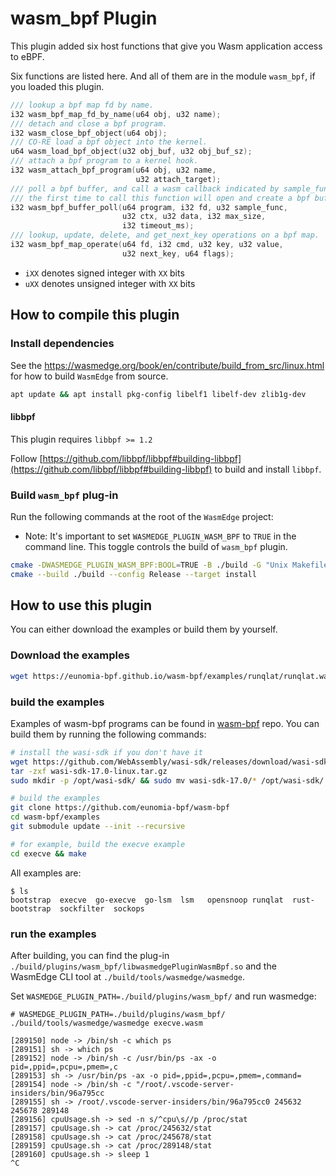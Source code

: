 # wasm_bpf Plugin

This plugin added six host functions that give you Wasm application access to eBPF.

Six functions are listed here. And all of them are in the module `wasm_bpf`, if you loaded this plugin.

```c
/// lookup a bpf map fd by name.
i32 wasm_bpf_map_fd_by_name(u64 obj, u32 name);
/// detach and close a bpf program.
i32 wasm_close_bpf_object(u64 obj);
/// CO-RE load a bpf object into the kernel.
u64 wasm_load_bpf_object(u32 obj_buf, u32 obj_buf_sz);
/// attach a bpf program to a kernel hook.
i32 wasm_attach_bpf_program(u64 obj, u32 name,
                            u32 attach_target);
/// poll a bpf buffer, and call a wasm callback indicated by sample_func.
/// the first time to call this function will open and create a bpf buffer.
i32 wasm_bpf_buffer_poll(u64 program, i32 fd, u32 sample_func,
                         u32 ctx, u32 data, i32 max_size,
                         i32 timeout_ms);
/// lookup, update, delete, and get_next_key operations on a bpf map.
i32 wasm_bpf_map_operate(u64 fd, i32 cmd, u32 key, u32 value,
                         u32 next_key, u64 flags);
```

- `iXX` denotes signed integer with `XX` bits
- `uXX` denotes unsigned integer with `XX` bits

## How to compile this plugin

### Install dependencies

See the <https://wasmedge.org/book/en/contribute/build_from_src/linux.html> for how to build `WasmEdge` from source.

```sh
apt update && apt install pkg-config libelf1 libelf-dev zlib1g-dev
```

#### libbpf

This plugin requires `libbpf >= 1.2`

Follow [https://github.com/libbpf/libbpf#building-libbpf](https://github.com/libbpf/libbpf#building-libbpf) to build and install `libbpf`.

### Build `wasm_bpf` plug-in

Run the following commands at the root of the `WasmEdge` project:

- Note: It's important to set `WASMEDGE_PLUGIN_WASM_BPF` to `TRUE` in the command line. This toggle controls the build of `wasm_bpf` plugin.

```sh
cmake -DWASMEDGE_PLUGIN_WASM_BPF:BOOL=TRUE -B ./build -G "Unix Makefiles"
cmake --build ./build --config Release --target install
```

## How to use this plugin

You can either download the examples or build them by yourself.

### Download the examples

```sh
wget https://eunomia-bpf.github.io/wasm-bpf/examples/runqlat/runqlat.wasm
```

### build the examples

Examples of wasm-bpf programs can be found in [wasm-bpf](https://github.com/eunomia-bpf/wasm-bpf/tree/main/examples) repo. You can build them by running the following commands:

```sh
# install the wasi-sdk if you don't have it
wget https://github.com/WebAssembly/wasi-sdk/releases/download/wasi-sdk-17/wasi-sdk-17.0-linux.tar.gz
tar -zxf wasi-sdk-17.0-linux.tar.gz
sudo mkdir -p /opt/wasi-sdk/ && sudo mv wasi-sdk-17.0/* /opt/wasi-sdk/

# build the examples
git clone https://github.com/eunomia-bpf/wasm-bpf
cd wasm-bpf/examples
git submodule update --init --recursive

# for example, build the execve example
cd execve && make
```

All examples are:

```console
$ ls
bootstrap  execve  go-execve  go-lsm  lsm   opensnoop runqlat  rust-bootstrap  sockfilter  sockops
```

### run the examples

After building, you can find the plug-in `./build/plugins/wasm_bpf/libwasmedgePluginWasmBpf.so` and the WasmEdge CLI tool at `./build/tools/wasmedge/wasmedge`.

Set `WASMEDGE_PLUGIN_PATH=./build/plugins/wasm_bpf/` and run wasmedge:

```console
# WASMEDGE_PLUGIN_PATH=./build/plugins/wasm_bpf/ ./build/tools/wasmedge/wasmedge execve.wasm 

[289150] node -> /bin/sh -c which ps 
[289151] sh -> which ps 
[289152] node -> /bin/sh -c /usr/bin/ps -ax -o pid=,ppid=,pcpu=,pmem=,c 
[289153] sh -> /usr/bin/ps -ax -o pid=,ppid=,pcpu=,pmem=,command= 
[289154] node -> /bin/sh -c "/root/.vscode-server-insiders/bin/96a795cc 
[289155] sh -> /root/.vscode-server-insiders/bin/96a795cc0 245632 245678 289148 
[289156] cpuUsage.sh -> sed -n s/^cpu\s//p /proc/stat 
[289157] cpuUsage.sh -> cat /proc/245632/stat 
[289158] cpuUsage.sh -> cat /proc/245678/stat 
[289159] cpuUsage.sh -> cat /proc/289148/stat 
[289160] cpuUsage.sh -> sleep 1 
^C
```
